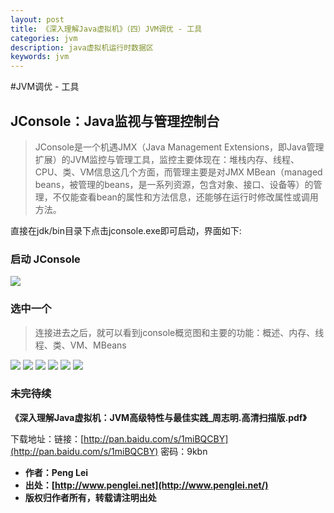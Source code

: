 ```yaml
---
layout: post
title: 《深入理解Java虚拟机》（四）JVM调优 - 工具
categories: jvm
description: java虚拟机运行时数据区
keywords: jvm
---
```


#JVM调优 - 工具

## JConsole：Java监视与管理控制台

> JConsole是一个机遇JMX（Java Management Extensions，即Java管理扩展）的JVM监控与管理工具，监控主要体现在：堆栈内存、线程、CPU、类、VM信息这几个方面，而管理主要是对JMX MBean（managed beans，被管理的beans，是一系列资源，包含对象、接口、设备等）的管理，不仅能查看bean的属性和方法信息，还能够在运行时修改属性或调用方法。

直接在jdk/bin目录下点击jconsole.exe即可启动，界面如下:

### 启动 JConsole
<img src="/images/2017/jvm/4/jconsole.png" />

### 选中一个

> 连接进去之后，就可以看到jconsole概览图和主要的功能：概述、内存、线程、类、VM、MBeans

<img src="/images/2017/jvm/4/gailan.png" />
<img src="/images/2017/jvm/4/neicun.png" />
<img src="/images/2017/jvm/4/xiancheng.png" />
<img src="/images/2017/jvm/4/class.png" />
<img src="/images/2017/jvm/4/vm.png" />
<img src="/images/2017/jvm/4/mybean.png" />

### 未完待续


**《深入理解Java虚拟机：JVM高级特性与最佳实践_周志明.高清扫描版.pdf》**

下载地址：链接：[http://pan.baidu.com/s/1miBQCBY](http://pan.baidu.com/s/1miBQCBY) 密码：9kbn

 - **作者：Peng Lei** 
 - **出处：[http://www.penglei.net](http://www.penglei.net/)**      
 - **版权归作者所有，转载请注明出处** 
 